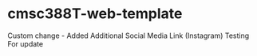 # cmsc388T-web-template
Custom change - Added Additional Social Media Link (Instagram)
Testing For update
